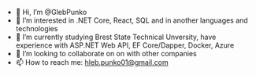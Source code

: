 - 👋 Hi, I’m @GlebPunko
- 👀 I’m interested in .NET Core, React, SQL and in another languages and technologies
- 🌱 I’m currently studying Brest State Technical Unversity, have experience with ASP.NET Web API, EF Core/Dapper, Docker, Azure
- 💞️ I’m looking to collaborate on on with other companies
- 📫 How to reach me: hleb.punko01@gmail.com

<!---
HlebPunko/HlebPunko is a ✨ special ✨ repository because its `README.md` (this file) appears on your GitHub profile.
You can click the Preview link to take a look at your changes.
--->
